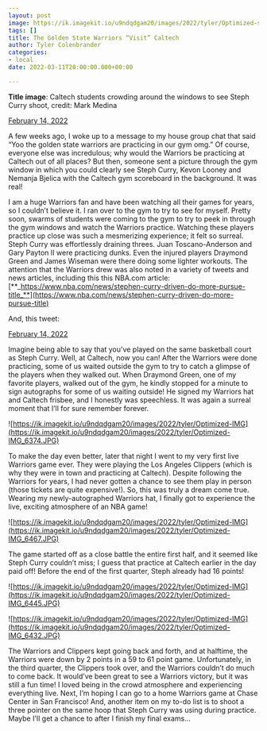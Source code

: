 ```yaml
---
layout: post
image: https://ik.imagekit.io/u9ndqdgam20/images/2022/tyler/Optimized-steph.png
tags: []
title: The Golden State Warriors “Visit” Caltech
author: Tyler Colenbrander
categories:
- local
date: 2022-03-11T20:00:00.000+00:00

---
```

**Title image**: Caltech students crowding around the windows to see Steph Curry shoot, credit: Mark Medina

[February 14, 2022](https://twitter.com/MarkG_Medina/status/1493313096076574720?ref_src=twsrc%5Etfw)

A few weeks ago, I woke up to a message to my house group chat that said “Yoo the golden state warriors are practicing in our gym omg.” Of course, everyone else was incredulous; why would the Warriors be practicing at Caltech out of all places? But then, someone sent a picture through the gym window in which you could clearly see Steph Curry, Kevon Looney and Nemanja Bjelica with the Caltech gym scoreboard in the background. It was real!

I am a huge Warriors fan and have been watching all their games for years, so I couldn’t believe it. I ran over to the gym to try to see for myself. Pretty soon, swarms of students were coming to the gym to try to peek in through the gym windows and watch the Warriors practice. Watching these players practice up close was such a mesmerizing experience; it felt so surreal. Steph Curry was effortlessly draining threes. Juan Toscano-Anderson and Gary Payton II were practicing dunks. Even the injured players Draymond Green and James Wiseman were there doing some lighter workouts. The attention that the Warriors drew was also noted in a variety of tweets and news articles, including this this NBA.com article: [**_https://www.nba.com/news/stephen-curry-driven-do-more-pursue-title_**](https://www.nba.com/news/stephen-curry-driven-do-more-pursue-title)

And, this tweet:

[February 14, 2022](https://twitter.com/EvanWebeck/status/1493317488343322624?ref_src=twsrc%5Etfw)

Imagine being able to say that you've played on the same basketball court as Steph Curry. Well, at Caltech, now you can! After the Warriors were done practicing, some of us waited outside the gym to try to catch a glimpse of the players when they walked out. When Draymond Green, one of my favorite players, walked out of the gym, he kindly stopped for a minute to sign autographs for some of us waiting outside! He signed my Warriors hat and Caltech frisbee, and I honestly was speechless. It was again a surreal moment that I’ll for sure remember forever.

![https://ik.imagekit.io/u9ndqdgam20/images/2022/tyler/Optimized-IMG](https://ik.imagekit.io/u9ndqdgam20/images/2022/tyler/Optimized-IMG_6374.JPG)

To make the day even better, later that night I went to my very first live Warriors game ever. They were playing the Los Angeles Clippers (which is why they were in town and practicing at Caltech). Despite following the Warriors for years, I had never gotten a chance to see them play in person (those tickets are quite expensive!). So, this was truly a dream come true. Wearing my newly-autographed Warriors hat, I finally got to experience the live, exciting atmosphere of an NBA game!

![https://ik.imagekit.io/u9ndqdgam20/images/2022/tyler/Optimized-IMG](https://ik.imagekit.io/u9ndqdgam20/images/2022/tyler/Optimized-IMG_6467.JPG)

The game started off as a close battle the entire first half, and it seemed like Steph Curry couldn’t miss; I guess that practice at Caltech earlier in the day paid off! Before the end of the first quarter, Steph already had 16 points!

![https://ik.imagekit.io/u9ndqdgam20/images/2022/tyler/Optimized-IMG](https://ik.imagekit.io/u9ndqdgam20/images/2022/tyler/Optimized-IMG_6445.JPG)

![https://ik.imagekit.io/u9ndqdgam20/images/2022/tyler/Optimized-IMG](https://ik.imagekit.io/u9ndqdgam20/images/2022/tyler/Optimized-IMG_6432.JPG)

The Warriors and Clippers kept going back and forth, and at halftime, the Warriors were down by 2 points in a 59 to 61 point game. Unfortunately, in the third quarter, the Clippers took over, and the Warriors couldn’t do much to come back. It would’ve been great to see a Warriors victory, but it was still a fun time! I loved being in the crowd atmosphere and experiencing everything live. Next, I’m hoping I can go to a home Warriors game at Chase Center in San Francisco! And, another item on my to-do list is to shoot a three pointer on the same hoop that Steph Curry was using during practice. Maybe I'll get a chance to after I finish my final exams...